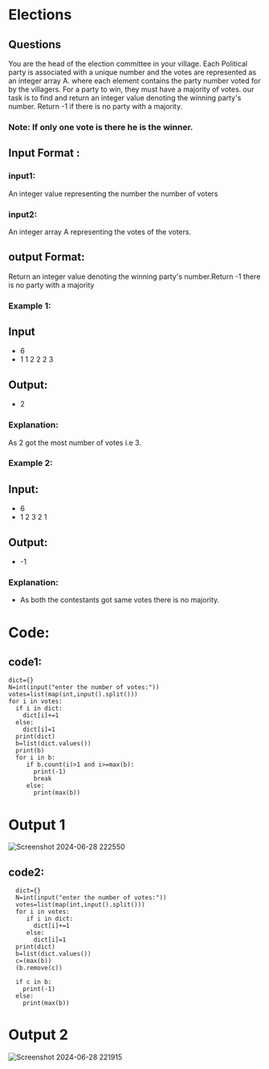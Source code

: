# Elections

## Questions

You are the head of the election committee in your village. Each Political party is associated 
with a unique number and the votes are represented as an integer array A. where each 
element contains the party number voted for by the villagers. For a party to win, they must 
have a majority of votes. our task is to find and return an integer value denoting the winning 
party's number. Return -1 if there is no party with a majority.

### Note: If only one vote is there he is the winner. 
## Input Format :
### input1:
An integer value representing the number the number of voters 
### input2: 
An integer array A representing the votes of the 
voters. 
## output Format: 
Return an integer value denoting the winning party's number.Return -1 there is no party 
with a majority 
### Example 1:
## Input
- 6 
- 1 1 2 2 2 3
 ## Output:
- 2 
### Explanation:
As 2 got the most number of votes i.e 3. 
### Example 2:
##  Input:
- 6
- 1 2 3 2 1
## Output:
- -1 
### Explanation:
- As both the contestants got same votes there is no majority.

# Code:
## code1:
    dict={}
    N=int(input("enter the number of votes:"))
    votes=list(map(int,input().split()))
    for i in votes:
      if i in dict:
        dict[i]+=1
      else:
        dict[i]=1  
      print(dict)             
      b=list(dict.values())
      print(b)
      for i in b:
         if b.count(i)>1 and i>=max(b):
           print(-1)
           break
         else:
           print(max(b)) 
# Output 1

![Screenshot 2024-06-28 222550](https://github.com/ChaithraDgitub/python-codes/assets/160298555/0ca259e3-5d89-4931-bcdd-52c47d088a80)


## code2:
      dict={}
      N=int(input("enter the number of votes:"))
      votes=list(map(int,input().split()))
      for i in votes:
         if i in dict:
           dict[i]+=1
         else:
           dict[i]=1  
      print(dict) 
      b=list(dict.values())
      c=(max(b))
      (b.remove(c))

      if c in b:
        print(-1)
      else:
        print(max(b)) 
        
 # Output 2
 ![Screenshot 2024-06-28 221915](https://github.com/ChaithraDgitub/python-codes/assets/160298555/60c8a20b-249e-404a-a854-ca2aa337440a)

